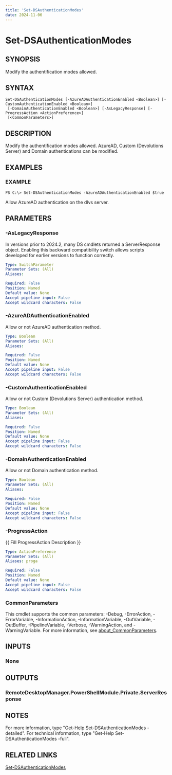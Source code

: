 ```yaml
---
title: 'Set-DSAuthenticationModes'
date: 2024-11-06
---
```



# Set-DSAuthenticationModes

## SYNOPSIS
Modify the authentification modes allowed.

## SYNTAX

```
Set-DSAuthenticationModes [-AzureADAuthenticationEnabled <Boolean>] [-CustomAuthenticationEnabled <Boolean>]
 [-DomainAuthenticationEnabled <Boolean>] [-AsLegacyResponse] [-ProgressAction <ActionPreference>]
 [<CommonParameters>]
```

## DESCRIPTION
Modify the authentification modes allowed.
AzureAD, Custom (Devolutions Server) and Domain authentications can be modified.

## EXAMPLES

### EXAMPLE
```
PS C:\> Set-DSAuthenticationModes -AzureADAuthenticationEnabled $true
```

Allow AzureAD authentication on the dlvs server.

## PARAMETERS

### -AsLegacyResponse
In versions prior to 2024.2, many DS cmdlets returned a ServerResponse object.
Enabling this backward compatibility switch allows scripts developed for earlier versions to function correctly.

```yaml
Type: SwitchParameter
Parameter Sets: (All)
Aliases:

Required: False
Position: Named
Default value: None
Accept pipeline input: False
Accept wildcard characters: False
```

### -AzureADAuthenticationEnabled
Allow or not AzureAD authentication method.

```yaml
Type: Boolean
Parameter Sets: (All)
Aliases:

Required: False
Position: Named
Default value: None
Accept pipeline input: False
Accept wildcard characters: False
```

### -CustomAuthenticationEnabled
Allow or not Custom (Devolutions Server) authentication method.

```yaml
Type: Boolean
Parameter Sets: (All)
Aliases:

Required: False
Position: Named
Default value: None
Accept pipeline input: False
Accept wildcard characters: False
```

### -DomainAuthenticationEnabled
Allow or not Domain authentication method.

```yaml
Type: Boolean
Parameter Sets: (All)
Aliases:

Required: False
Position: Named
Default value: None
Accept pipeline input: False
Accept wildcard characters: False
```

### -ProgressAction
{{ Fill ProgressAction Description }}

```yaml
Type: ActionPreference
Parameter Sets: (All)
Aliases: proga

Required: False
Position: Named
Default value: None
Accept pipeline input: False
Accept wildcard characters: False
```

### CommonParameters
This cmdlet supports the common parameters: -Debug, -ErrorAction, -ErrorVariable, -InformationAction, -InformationVariable, -OutVariable, -OutBuffer, -PipelineVariable, -Verbose, -WarningAction, and -WarningVariable. For more information, see [about_CommonParameters](http://go.microsoft.com/fwlink/?LinkID=113216).

## INPUTS

### None
## OUTPUTS

### RemoteDesktopManager.PowerShellModule.Private.ServerResponse
## NOTES
For more information, type "Get-Help Set-DSAuthenticationModes -detailed".
For technical information, type "Get-Help Set-DSAuthenticationModes -full".

## RELATED LINKS

[Set-DSAuthenticationModes](http://127.0.0.1:1111/docs/Set-DSAuthenticationModes/)

